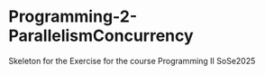 # Programming-2-ParallelismConcurrency
Skeleton for the Exercise for the course Programming II SoSe2025
